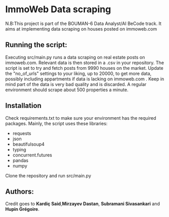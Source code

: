 # ImmoWeb Data scraping
N.B:This project is part of the BOUMAN-6 Data Analyst/AI BeCode track. It aims at implementing data scraping on houses posted on immoweb.com

## Running the script:
Executing src/main.py runs a data scraping on real estate posts on immoweb.com. Relevant data is then stored in a .csv in your repository. The script is set to try and fetch posts from 9990 houses on the market. Update the "no_of_urls" settings to your liking, up to 20000, to get more data, possibly including appartments if data is lacking on immoweb.com . Keep in mind part of the data is very bad quality and is discarded.
A regular environment should scrape about 500 properties a minute.
## Installation
Check requirements.txt to make sure your environment has the required packages.
Mainly, the script uses these libraries:

- requests
- json
- beautifulsoup4
- typing
- concurrent.futures
- pandas
- numpy

Clone the repository and run src/main.py 

## Authors:
Credit goes to **Kardiç Said**,**Mirzayev Dastan**, **Subramani Sivasankari** and **Hupin Grégoire**.
  
